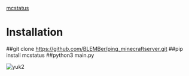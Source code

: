 [mcstatus ](https://pypi.org/project/mcstatus/)

# Installation
##git clone https://github.com/BLEMBer/ping_minecraftserver.git
##pip install mcstatus
##python3 main.py

![yuk2](https://github.com/user-attachments/assets/8c46ef4f-1f16-40e1-8021-f5c0ce013434)
